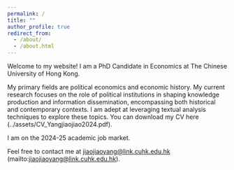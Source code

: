 ```yaml
---
permalink: /
title: ""
author_profile: true
redirect_from: 
  - /about/
  - /about.html
---
```




Welcome to my website! I am a PhD Candidate in Economics at The Chinese University of Hong Kong. 

My primary fields are political economics and economic history. My current research focuses on the role of political institutions in shaping knowledge production and information dissemination, encompassing both historical and contemporary contexts. I am adept at leveraging textual analysis techniques to explore these topics. You can download my CV here (../assets/CV_Yangjiaojiao2024.pdf).

I am on the 2024-25 academic job market.

Feel free to contact me at jiaojiaoyang@link.cuhk.edu.hk (mailto:jiaojiaoyang@link.cuhk.edu.hk).



